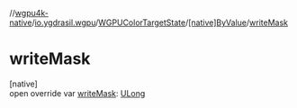 //[wgpu4k-native](../../../../index.md)/[io.ygdrasil.wgpu](../../index.md)/[WGPUColorTargetState](../index.md)/[[native]ByValue](index.md)/[writeMask](write-mask.md)

# writeMask

[native]\
open override var [writeMask](write-mask.md): [ULong](https://kotlinlang.org/api/core/kotlin-stdlib/kotlin/-u-long/index.html)